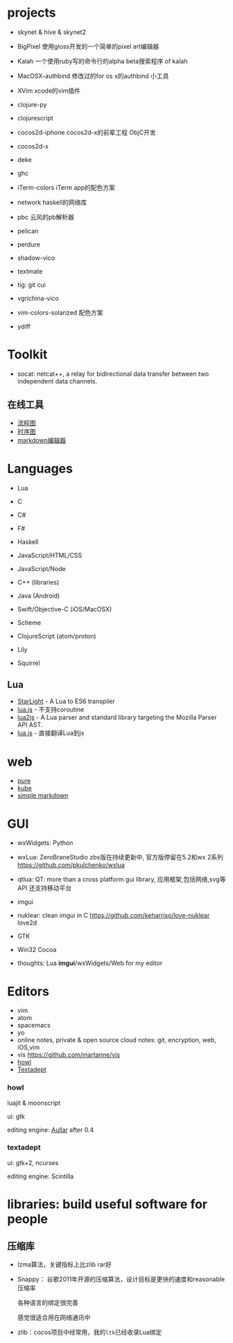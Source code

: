 # projects

* skynet & hive & skynet2

* BigPixel 使用gloss开发的一个简单的pixel art编辑器

* Kalah 一个使用ruby写的命令行的alpha beta搜索程序 of kalah

* MacOSX-authbind 修改过的for os x的authbind 小工具

* XVim xcode的vim插件

* clojure-py

* clojurescript

* cocos2d-iphone cocos2d-x的前辈工程 ObjC开发

* cocos2d-x

* deke

* ghc

* iTerm-colors iTerm app的配色方案

* network haskell的网络库

* pbc 云风的pb解析器

* pelican

* perdure

* shadow-vico

* textmate

* tig: git cui

* vgrichina-vico

* vim-colors-solarized 配色方案

* ydiff

# Toolkit

* socat: netcat++, a relay for bidirectional data transfer between two
  independent data channels.


## 在线工具

- [流程图](http://flowchart.js.org/)
- [时序图](https://bramp.github.io/js-sequence-diagrams/)
- [markdown编辑器](http://dillinger.io/)


# Languages

* Lua
* C
* C#
* F#
* Haskell
* JavaScript/HTML/CSS
* JavaScript/Node
* C++ (libraries)
* Java (Android)
* Swift/Objective-C (iOS/MacOSX)
* Scheme
* ClojureScript (atom/proton)

* Lily
* Squirrel

## Lua

- [StarLight](https://github.com/paulcuth/starlight) - A Lua to ES6 transpiler
- [lua.js](https://github.com/tdzl2003/lua.js) - 不支持coroutine
- [lua2js](https://github.com/basicer/lua2js) - A Lua parser and standard library targeting the Mozilla Parser API AST.
- [lua.js](https://github.com/mherkender/lua.js) - 直接翻译Lua到js

# web

- [pure](http://purecss.io/)
- [kube](https://imperavi.com/kube/)
- [simple markdown](https://simplemde.com/)

# GUI

* wxWidgets: Python
* wxLua: ZeroBraneStudio zbs版在持续更新中, 官方版停留在5.2和wx 2系列
  https://github.com/pkulchenko/wxlua
* qtlua: QT: more than a cross platform gui library, 应用框架,包括网络,svg等API
  还支持移动平台
* imgui
* nuklear: clean imgui in C
  https://github.com/keharriso/love-nuklear love2d
* GTK

* Win32 Cocoa

* thoughts: Lua **imgui**/wxWidgets/Web for my editor

# Editors

* vim
* atom
* spacemacs
* yo
* online notes, private & open source cloud notes: git, encryption, web, iOS,vim
* vis https://github.com/martanne/vis
* [howl]
* [Textadept]

### howl

luajit & moonscript

ui: gtk

editing engine: [Aullar] after 0.4

### textadept

ui: gtk+2, ncurses

editing engine: Scintilla

[howl]: http://howl.io/
[Textadept]: http://foicica.com/textadept/
[Aullar]: http://howl.io/blog/2016/05/26/introducing-aullar.html

# libraries: build useful software for people

## 压缩库

* lzma算法，关键指标上比zlib rar好
* Snappy： 谷歌2011年开源的压缩算法，设计目标是更快的速度和reasonable 压缩率

  各种语言的绑定很完善

  感觉很适合用在网络通讯中

* zlib：cocos项目中经常用，我的`ltk`已经收录Lua绑定


